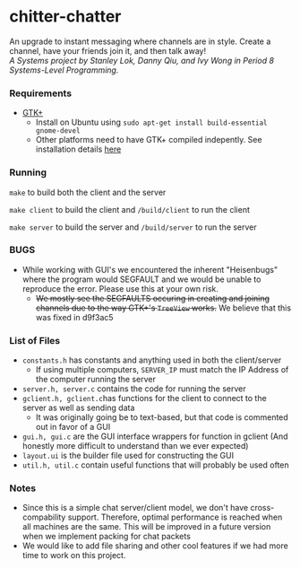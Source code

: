 # chitter-chatter

An upgrade to instant messaging where channels are in style. Create a channel, have your friends join it, and then talk away!  
*A Systems project by Stanley Lok, Danny Qiu, and Ivy Wong in Period 8 Systems-Level Programming.*

### Requirements

- [GTK+](http://www.gtk.org)
    - Install on Ubuntu using `sudo apt-get install build-essential gnome-devel`
    - Other platforms need to have GTK+ compiled indepently. See installation details [here](http://www.gtk.org/download/index.php)

### Running

`make` to build both the client and the server

`make client` to build the client and `/build/client` to run the client

`make server` to build the server and `/build/server` to run the server

### BUGS

- While working with GUI's we encountered the inherent "Heisenbugs" where the program would SEGFAULT and we would be unable to reproduce the error. Please use this at your own risk.
    - ~~We mostly see the SEGFAULTS occuring in creating and joining channels due to the way GTK+'s `TreeView` works.~~ We believe that this was fixed in d9f3ac5

### List of Files

- `constants.h` has constants and anything used in both the client/server
    - If using multiple computers, `SERVER_IP` must match the IP Address of the computer running the server
- `server.h, server.c` contains the code for running the server
- `gclient.h, gclient.c`has functions for the client to connect to the server as well as sending data
    - It was originally going be to text-based, but that code is commented out in favor of a GUI
- `gui.h, gui.c` are the GUI interface wrappers for function in gclient (And honestly more difficult to understand than we ever expected)
- `layout.ui` is the builder file used for constructing the GUI
- `util.h, util.c` contain useful functions that will probably be used often

### Notes

- Since this is a simple chat server/client model, we don't have cross-compability support. Therefore, optimal performance is reached when all machines are the same. This will be improved in a future version when we implement packing for chat packets
- We would like to add file sharing and other cool features if we had more time to work on this project.

